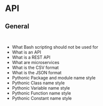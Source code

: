 
# API

## General
<br>
<ul>
  <li>What Bash scripting should not be used for</li>
  <li>What is an API</li>
  <li>What is a REST API</li>
  <li>What are microservices</li>
  <li>What is the CSV format</li>
  <li>What is the JSON format</li>
  <li>Pythonic Package and module name style</li>
  <li>Pythonic Class name style</li>
  <li>Pythonic Variable name style</li>
  <li>Pythonic Function name style</li>
  <li>Pythonic Constant name style</li>
</ul>
